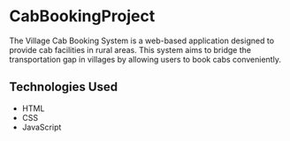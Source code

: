 # CabBookingProject


The Village Cab Booking System is a web-based application designed to provide cab facilities in rural areas. 
This system aims to bridge the transportation gap in villages by allowing users to book cabs conveniently.


## Technologies Used
- HTML
- CSS
- JavaScript
